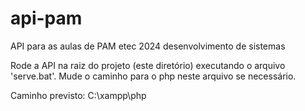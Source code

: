 # api-pam
API para as aulas de PAM etec 2024 desenvolvimento de sistemas

Rode a API na raiz do projeto (este diretório) executando o arquivo 'serve.bat'.
Mude o caminho para o php neste arquivo se necessário.

Caminho previsto: C:\xampp\php
